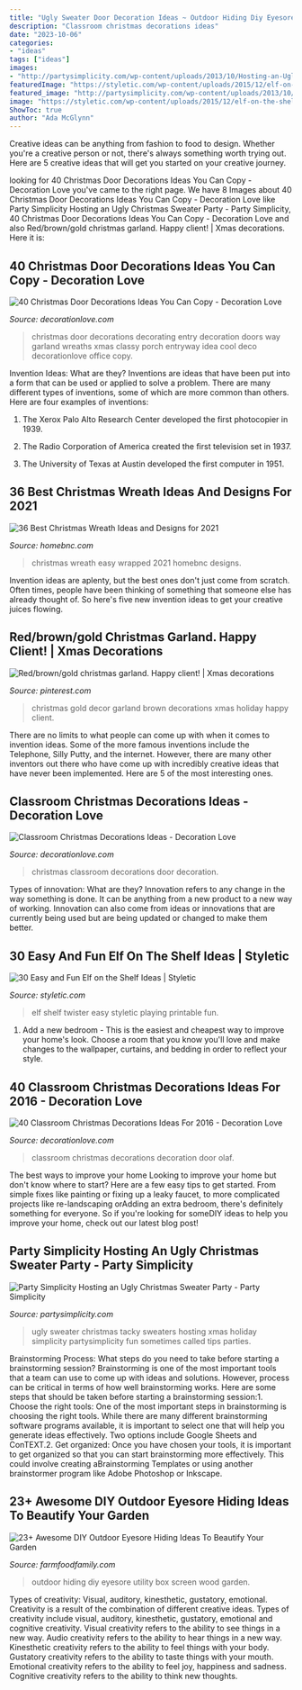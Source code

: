 ```yaml
---
title: "Ugly Sweater Door Decoration Ideas ~ Outdoor Hiding Diy Eyesore Utility Box Screen Wood Garden"
description: "Classroom christmas decorations ideas"
date: "2023-10-06"
categories:
- "ideas"
tags: ["ideas"]
images:
- "http://partysimplicity.com/wp-content/uploads/2013/10/Hosting-an-Ugly-Christmas-Sweater-Party.jpg"
featuredImage: "https://styletic.com/wp-content/uploads/2015/12/elf-on-the-shelf-ideas/28-elf-on-the-shelf-ideas.jpg"
featured_image: "http://partysimplicity.com/wp-content/uploads/2013/10/Hosting-an-Ugly-Christmas-Sweater-Party.jpg"
image: "https://styletic.com/wp-content/uploads/2015/12/elf-on-the-shelf-ideas/28-elf-on-the-shelf-ideas.jpg"
ShowToc: true
author: "Ada McGlynn"
---
```



Creative ideas can be anything from fashion to food to design. Whether you're a creative person or not, there's always something worth trying out. Here are 5 creative ideas that will get you started on your creative journey.

	

		
looking for 40 Christmas Door Decorations Ideas You Can Copy - Decoration Love you've came to the right page. We have 8 Images about 40 Christmas Door Decorations Ideas You Can Copy - Decoration Love like Party Simplicity Hosting an Ugly Christmas Sweater Party - Party Simplicity, 40 Christmas Door Decorations Ideas You Can Copy - Decoration Love and also Red/brown/gold christmas garland. Happy client! | Xmas decorations. Here it is:
		
    
## 40 Christmas Door Decorations Ideas You Can Copy - Decoration Love

<img loading=lazy src="http://decorationlove.com/wp-content/uploads/2016/08/Great-Front-Door-Christmas-Decorating-Ideas-2016.jpg" onerror="this.onerror=null;this.src='https://tse1.mm.bing.net/th?id=OIP.CbV7yiBQJDYsqeo-XM3X6wHaJ6&amp;pid=15.1';" alt="40 Christmas Door Decorations Ideas You Can Copy - Decoration Love">

_Source: decorationlove.com_

>christmas door decorations decorating entry decoration doors way garland wreaths xmas classy porch entryway idea cool deco decorationlove office copy. 

	

Invention Ideas: What are they?
Inventions are ideas that have been put into a form that can be used or applied to solve a problem. There are many different types of inventions, some of which are more common than others. Here are four examples of inventions:
1. The Xerox Palo Alto Research Center developed the first photocopier in 1939.

2. The Radio Corporation of America created the first television set in 1937.

3. The University of Texas at Austin developed the first computer in 1951.


    
## 36 Best Christmas Wreath Ideas And Designs For 2021

<img loading=lazy src="https://homebnc.com/homeimg/2017/11/20-christmas-wreath-ideas-homebnc-v2.jpg" onerror="this.onerror=null;this.src='https://tse1.mm.bing.net/th?id=OIP.QlxFM2VKtf4BHGwWVkotHwHaJ9&amp;pid=15.1';" alt="36 Best Christmas Wreath Ideas and Designs for 2021">

_Source: homebnc.com_

>christmas wreath easy wrapped 2021 homebnc designs. 

	

Invention ideas are aplenty, but the best ones don't just come from scratch. Often times, people have been thinking of something that someone else has already thought of. So here's five new invention ideas to get your creative juices flowing.

    
## Red/brown/gold Christmas Garland. Happy Client! | Xmas Decorations

<img loading=lazy src="https://i.pinimg.com/originals/30/e2/f4/30e2f4bd8a4907743bdcebd2e8a89e1e.jpg" onerror="this.onerror=null;this.src='https://tse1.mm.bing.net/th?id=OIP.EGc1DoSCiX4K1wMp8Y51JwHaJ4&amp;pid=15.1';" alt="Red/brown/gold christmas garland. Happy client! | Xmas decorations">

_Source: pinterest.com_

>christmas gold decor garland brown decorations xmas holiday happy client. 

	

There are no limits to what people can come up with when it comes to invention ideas. Some of the more famous inventions include the Telephone, Silly Putty, and the internet. However, there are many other inventors out there who have come up with incredibly creative ideas that have never been implemented. Here are 5 of the most interesting ones.

    
## Classroom Christmas Decorations Ideas - Decoration Love

<img loading=lazy src="http://www.decorationlove.com/wp-content/uploads/2016/08/Best-Christmas-Classroom-Door.jpg" onerror="this.onerror=null;this.src='https://tse1.mm.bing.net/th?id=OIP.z2iXFVjo1pmjN9Pv-aUxGQHaJ6&amp;pid=15.1';" alt="Classroom Christmas Decorations Ideas - Decoration Love">

_Source: decorationlove.com_

>christmas classroom decorations door decoration. 

	

Types of innovation: What are they?
Innovation refers to any change in the way something is done. It can be anything from a new product to a new way of working. Innovation can also come from ideas or innovations that are currently being used but are being updated or changed to make them better.

    
## 30 Easy And Fun Elf On The Shelf Ideas | Styletic

<img loading=lazy src="https://styletic.com/wp-content/uploads/2015/12/elf-on-the-shelf-ideas/28-elf-on-the-shelf-ideas.jpg" onerror="this.onerror=null;this.src='https://tse3.mm.bing.net/th?id=OIP.s8ezDWw2Zv3vRx65IW7QAgHaLj&amp;pid=15.1';" alt="30 Easy and Fun Elf on the Shelf Ideas | Styletic">

_Source: styletic.com_

>elf shelf twister easy styletic playing printable fun. 

	

1. Add a new bedroom - This is the easiest and cheapest way to improve your home's look. Choose a room that you know you'll love and make changes to the wallpaper, curtains, and bedding in order to reflect your style.

    
## 40 Classroom Christmas Decorations Ideas For 2016 - Decoration Love

<img loading=lazy src="http://www.decorationlove.com/wp-content/uploads/2016/10/Olaf-Christmas-Classroom-Door-Decoration.jpg" onerror="this.onerror=null;this.src='https://tse2.mm.bing.net/th?id=OIP.Wayf3vBY-lnsMI5EftldsgHaJ4&amp;pid=15.1';" alt="40 Classroom Christmas Decorations Ideas For 2016 - Decoration Love">

_Source: decorationlove.com_

>classroom christmas decorations decoration door olaf. 

	

The best ways to improve your home
Looking to improve your home but don't know where to start? Here are a few easy tips to get started. From simple fixes like painting or fixing up a leaky faucet, to more complicated projects like re-landscaping orAdding an extra bedroom, there's definitely something for everyone. So if you're looking for someDIY ideas to help you improve your home, check out our latest blog post!

    
## Party Simplicity Hosting An Ugly Christmas Sweater Party - Party Simplicity

<img loading=lazy src="http://partysimplicity.com/wp-content/uploads/2013/10/Hosting-an-Ugly-Christmas-Sweater-Party.jpg" onerror="this.onerror=null;this.src='https://tse2.mm.bing.net/th?id=OIP.IyTI993Hz_aY_3yPBi3DBQHaHa&amp;pid=15.1';" alt="Party Simplicity Hosting an Ugly Christmas Sweater Party - Party Simplicity">

_Source: partysimplicity.com_

>ugly sweater christmas tacky sweaters hosting xmas holiday simplicity partysimplicity fun sometimes called tips parties. 

	

Brainstorming Process: What steps do you need to take before starting a brainstorming session?
Brainstorming is one of the most important tools that a team can use to come up with ideas and solutions. However, process can be critical in terms of how well brainstorming works. Here are some steps that should be taken before starting a brainstorming session:1. Choose the right tools: One of the most important steps in brainstorming is choosing the right tools. While there are many different brainstorming software programs available, it is important to select one that will help you generate ideas effectively. Two options include Google Sheets and ConTEXT.2. Get organized: Once you have chosen your tools, it is important to get organized so that you can start brainstorming more effectively. This could involve creating aBrainstorming Templates or using another brainstormer program like Adobe Photoshop or Inkscape.
    
## 23+ Awesome DIY Outdoor Eyesore Hiding Ideas To Beautify Your Garden

<img loading=lazy src="https://i0.wp.com/farmfoodfamily.com/wp-content/uploads/2018/08/11-outdoor-eyesore-hiding-ideas-farmfoodfamily.com_.jpg?resize=750%2C1626&amp;ssl=1" onerror="this.onerror=null;this.src='https://tse3.mm.bing.net/th?id=OIP.Ksuq5Cyd_Vv3cdF4wVOibAHaQD&amp;pid=15.1';" alt="23+ Awesome DIY Outdoor Eyesore Hiding Ideas To Beautify Your Garden">

_Source: farmfoodfamily.com_

>outdoor hiding diy eyesore utility box screen wood garden. 

	

Types of creativity: Visual, auditory, kinesthetic, gustatory, emotional.
Creativity is a result of the combination of different creative ideas. Types of creativity include visual, auditory, kinesthetic, gustatory, emotional and cognitive creativity. Visual creativity refers to the ability to see things in a new way. Audio creativity refers to the ability to hear things in a new way. Kinesthetic creativity refers to the ability to feel things with your body. Gustatory creativity refers to the ability to taste things with your mouth. Emotional creativity refers to the ability to feel joy, happiness and sadness. Cognitive creativity refers to the ability to think new thoughts.

